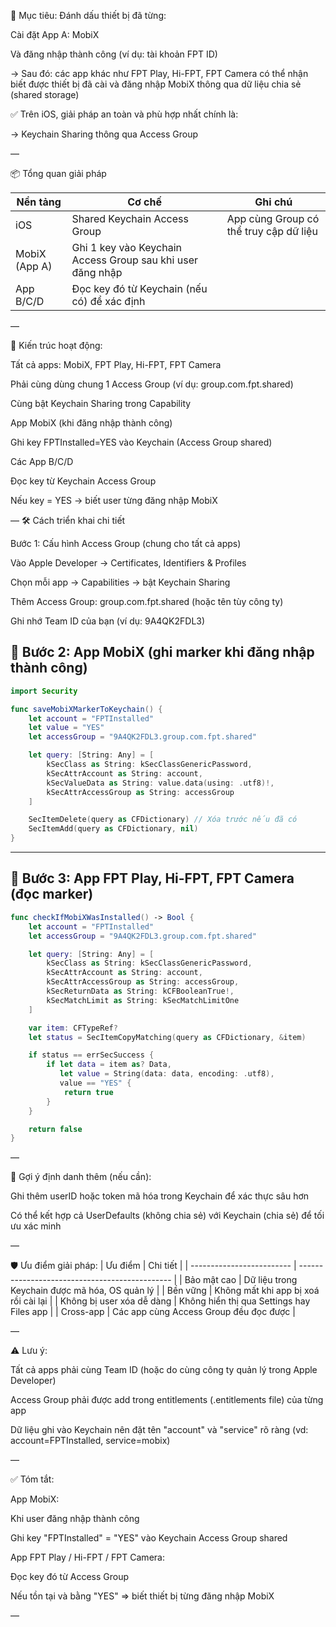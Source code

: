 🎯 Mục tiêu: Đánh dấu thiết bị đã từng:

Cài đặt App A: MobiX

Và đăng nhập thành công (ví dụ: tài khoản FPT ID)

→ Sau đó: các app khác như FPT Play, Hi-FPT, FPT Camera có thể nhận biết được thiết bị đã cài và đăng nhập MobiX thông qua dữ liệu chia sẻ (shared storage)

✅ Trên iOS, giải pháp an toàn và phù hợp nhất chính là:

→ Keychain Sharing thông qua Access Group

—

📦 Tổng quan giải pháp

| Nền tảng      | Cơ chế                                                     | Ghi chú                                |
| ------------- | ---------------------------------------------------------- | -------------------------------------- |
| iOS           | Shared Keychain Access Group                               | App cùng Group có thể truy cập dữ liệu |
| MobiX (App A) | Ghi 1 key vào Keychain Access Group sau khi user đăng nhập |                                        |
| App B/C/D     | Đọc key đó từ Keychain (nếu có) để xác định                |                                        |

—

🧱 Kiến trúc hoạt động:

Tất cả apps: MobiX, FPT Play, Hi-FPT, FPT Camera

Phải cùng dùng chung 1 Access Group (ví dụ: group.com.fpt.shared)

Cùng bật Keychain Sharing trong Capability

App MobiX (khi đăng nhập thành công)

Ghi key FPTInstalled=YES vào Keychain (Access Group shared)

Các App B/C/D

Đọc key từ Keychain Access Group

Nếu key = YES → biết user từng đăng nhập MobiX

—
🛠 Cách triển khai chi tiết

Bước 1: Cấu hình Access Group (chung cho tất cả apps)

Vào Apple Developer → Certificates, Identifiers & Profiles

Chọn mỗi app → Capabilities → bật Keychain Sharing

Thêm Access Group: group.com.fpt.shared (hoặc tên tùy công ty)

Ghi nhớ Team ID của bạn (ví dụ: 9A4QK2FDL3)

## 🧭 Bước 2: App MobiX (ghi marker khi đăng nhập thành công)

```swift
import Security

func saveMobiXMarkerToKeychain() {
    let account = "FPTInstalled"
    let value = "YES"
    let accessGroup = "9A4QK2FDL3.group.com.fpt.shared"

    let query: [String: Any] = [
        kSecClass as String: kSecClassGenericPassword,
        kSecAttrAccount as String: account,
        kSecValueData as String: value.data(using: .utf8)!,
        kSecAttrAccessGroup as String: accessGroup
    ]

    SecItemDelete(query as CFDictionary) // Xóa trước nếu đã có
    SecItemAdd(query as CFDictionary, nil)
}
```


---

## 🧭 Bước 3: App FPT Play, Hi-FPT, FPT Camera (đọc marker)

```swift
func checkIfMobiXWasInstalled() -> Bool {
    let account = "FPTInstalled"
    let accessGroup = "9A4QK2FDL3.group.com.fpt.shared"

    let query: [String: Any] = [
        kSecClass as String: kSecClassGenericPassword,
        kSecAttrAccount as String: account,
        kSecAttrAccessGroup as String: accessGroup,
        kSecReturnData as String: kCFBooleanTrue!,
        kSecMatchLimit as String: kSecMatchLimitOne
    ]

    var item: CFTypeRef?
    let status = SecItemCopyMatching(query as CFDictionary, &item)

    if status == errSecSuccess {
        if let data = item as? Data,
           let value = String(data: data, encoding: .utf8),
           value == "YES" {
            return true
        }
    }

    return false
}
```

—

🧠 Gợi ý định danh thêm (nếu cần):

Ghi thêm userID hoặc token mã hóa trong Keychain để xác thực sâu hơn

Có thể kết hợp cả UserDefaults (không chia sẻ) với Keychain (chia sẻ) để tối ưu xác minh

—

🛡 Ưu điểm giải pháp:
| Ưu điểm                   | Chi tiết                                       |
| ------------------------- | ---------------------------------------------- |
| Bảo mật cao               | Dữ liệu trong Keychain được mã hóa, OS quản lý |
| Bền vững                  | Không mất khi app bị xoá rồi cài lại           |
| Không bị user xóa dễ dàng | Không hiển thị qua Settings hay Files app      |
| Cross-app                 | Các app cùng Access Group đều đọc được         |

—

⚠️ Lưu ý:

Tất cả apps phải cùng Team ID (hoặc do cùng công ty quản lý trong Apple Developer)

Access Group phải được add trong entitlements (.entitlements file) của từng app

Dữ liệu ghi vào Keychain nên đặt tên "account" và "service" rõ ràng (vd: account=FPTInstalled, service=mobix)

—

✅ Tóm tắt:

App MobiX:

Khi user đăng nhập thành công

Ghi key "FPTInstalled" = "YES" vào Keychain Access Group shared

App FPT Play / Hi-FPT / FPT Camera:

Đọc key đó từ Access Group

Nếu tồn tại và bằng "YES" ⇒ biết thiết bị từng đăng nhập MobiX

—
